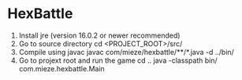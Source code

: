 # HexBattle

1. Install jre (version 16.0.2 or newer recommended)
2. Go to source directory
	cd <PROJECT_ROOT>/src/
3. Compile using javac
	javac com/mieze/hexbattle/**/*.java -d ../bin/
4. Go to projext root and run the game
	cd ..
	java -classpath bin/ com.mieze.hexbattle.Main
	
